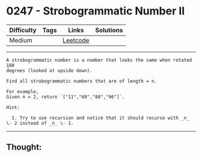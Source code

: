 # 0247 - Strobogrammatic Number II

Difficulty  | Tags | Links | Solutions
----------- | ---- | ----- | -----
Medium |  | [Leetcode](https://leetcode.com/problems/strobogrammatic-number-ii/description/) |


-----------

```
A strobogrammatic number is a number that looks the same when rotated 180
degrees (looked at upside down).

Find all strobogrammatic numbers that are of length = n.

For example,
Given n = 2, return `["11","69","88","96"]`.

Hint:

  1. Try to use recursion and notice that it should recurse with _n_ \- 2 instead of _n_ \- 1.
```

-----------

## Thought:
